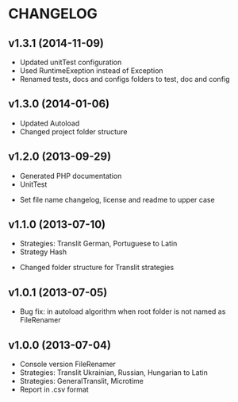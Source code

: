 CHANGELOG
=========
v1.3.1 (2014-11-09)
-------------------
+ Updated unitTest configuration
+ Used RuntimeExeption instead of Exception
+ Renamed tests, docs and configs folders to test, doc and config

v1.3.0 (2014-01-06)
-------------------
* Updated Autoload
* Changed project folder structure

v1.2.0 (2013-09-29)
-------------------
+ Generated PHP documentation
+ UnitTest
* Set file name changelog, license and readme to upper case

v1.1.0 (2013-07-10)
-------------------
+ Strategies: Translit German, Portuguese to Latin
+ Strategy Hash
* Changed folder structure for Translit strategies

v1.0.1 (2013-07-05)
-------------------
* Bug fix: in autoload algorithm when root folder is not named as FileRenamer

v1.0.0 (2013-07-04)
-------------------
+ Console version FileRenamer
+ Strategies: Translit Ukrainian, Russian, Hungarian to Latin
+ Strategies: GeneralTranslit, Microtime
+ Report in .csv format
